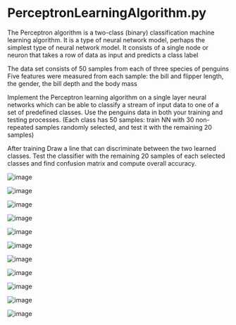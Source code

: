 # PerceptronLearningAlgorithm.py

The Perceptron algorithm is a two-class (binary) classification machine learning algorithm. It is a type of neural network model, perhaps the simplest type of neural network model. It consists of a single node or neuron that takes a row of data as input and predicts a class label


The data set consists of 50 samples from each of three species of penguins
Five features were measured from each sample: the bill and flipper length, the gender, the bill depth and the body mass

Implement the Perceptron learning algorithm on a single layer neural networks which can be able to classify a stream of input data to one of a set of predefined classes.
Use the penguins data in both your training and testing processes. (Each class has 50 samples: train NN with 30 non-repeated samples randomly selected, and test it with the remaining 20 samples)

After training
Draw a line that can discriminate between the two learned classes.
Test the classifier with the remaining 20 samples of each selected classes and find confusion matrix and compute overall accuracy.

![image](https://user-images.githubusercontent.com/101226388/218271222-2c15b506-328d-4bce-b6a7-069887cd3f5a.png)

![image](https://user-images.githubusercontent.com/101226388/218271248-12bf9435-6954-42ac-92b3-67890cb6855e.png)

![image](https://user-images.githubusercontent.com/101226388/218271256-8a898d90-7937-4616-a63a-e77843ac9b42.png)

![image](https://user-images.githubusercontent.com/101226388/218271263-10a91818-d875-4d18-907f-2e23c405a323.png)

![image](https://user-images.githubusercontent.com/101226388/218271274-087c4d39-adab-4dd9-b3a1-43bccaa1189c.png)

![image](https://user-images.githubusercontent.com/101226388/218271282-96c97f35-1a1c-4f0f-8d03-4f0e7a6fdd28.png)

![image](https://user-images.githubusercontent.com/101226388/218271292-92334285-6d0d-4004-b947-34b0cfa5beca.png)

![image](https://user-images.githubusercontent.com/101226388/218271299-17fbf8bd-f876-4f90-b73e-2a3dd2e5d5a6.png)

![image](https://user-images.githubusercontent.com/101226388/218271305-e578eb69-94bd-4eac-ba78-1a130694d7d1.png)

![image](https://user-images.githubusercontent.com/101226388/218271311-257dc43b-417f-43ae-989a-72da50d57e36.png)

![image](https://user-images.githubusercontent.com/101226388/218271491-fa235e5b-8c80-40d1-9e58-19eb18ce1b1a.png)


